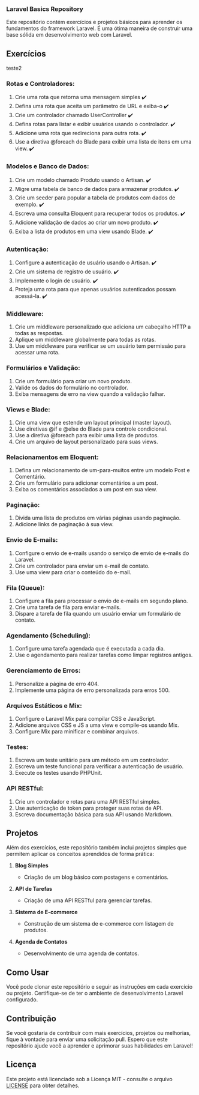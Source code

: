### Laravel Basics Repository

Este repositório contém exercícios e projetos básicos para aprender os fundamentos do framework Laravel. É uma ótima maneira de construir uma base sólida em desenvolvimento web com Laravel.

## Exercícios
teste2
<h3>Rotas e Controladores:</h3>

<ol>
  <li>Crie uma rota que retorna uma mensagem simples ✔️</li>
  <li>Defina uma rota que aceita um parâmetro de URL e exiba-o ✔️</li>
  <li>Crie um controlador chamado UserController ✔️</li>
  <li>Defina rotas para listar e exibir usuários usando o controlador. ✔️</li>
  <li>Adicione uma rota que redireciona para outra rota. ✔️</li>
  <li>Use a diretiva @foreach do Blade para exibir uma lista de itens em uma view. ✔️</li>
</ol>

<h3>Modelos e Banco de Dados:</h3>

<ol>
   <li>Crie um modelo chamado Produto usando o Artisan. ✔️</li>
   <li>Migre uma tabela de banco de dados para armazenar produtos. ✔️</li>
   <li>Crie um seeder para popular a tabela de produtos com dados de exemplo. ✔️</li>
   <li>Escreva uma consulta Eloquent para recuperar todos os produtos. ✔️</li>
   <li>Adicione validação de dados ao criar um novo produto. ✔️ </li>
   <li>Exiba a lista de produtos em uma view usando Blade. ✔️ </li>
</ol>

<h3>Autenticação:</h3>

<ol>
<li>Configure a autenticação de usuário usando o Artisan. ✔️ </li>
<li>Crie um sistema de registro de usuário. ✔️ </li>
<li>Implemente o login de usuário. ✔️  </li>
<li>Proteja uma rota para que apenas usuários autenticados possam acessá-la.  ✔️ </li>
</ol>

<h3>Middleware:</h3>

<ol>
<li>Crie um middleware personalizado que adiciona um cabeçalho HTTP a todas as respostas. </li>
<li>Aplique um middleware globalmente para todas as rotas.</li>
<li>Use um middleware para verificar se um usuário tem permissão para acessar uma rota.</li>
</ol>

<h3>Formulários e Validação:</h3>

<ol>
<li>Crie um formulário para criar um novo produto.</li>
<li>Valide os dados do formulário no controlador.</li>
<li>Exiba mensagens de erro na view quando a validação falhar.</li>
</ol>

<h3>Views e Blade:</h3>

<ol>
<li>Crie uma view que estende um layout principal (master layout).</li>
<li>Use diretivas @if e @else do Blade para controle condicional.</li>
<li>Use a diretiva @foreach para exibir uma lista de produtos.</li>
<li>Crie um arquivo de layout personalizado para suas views.</li>
</ol>

<h3>Relacionamentos em Eloquent:</h3>

<ol>
<li>Defina um relacionamento de um-para-muitos entre um modelo Post e Comentário.</li>
<li>Crie um formulário para adicionar comentários a um post.</li>
<li>Exiba os comentários associados a um post em sua view.</li>
</ol>

<h3>Paginação:</h3>

<ol>
<li>Divida uma lista de produtos em várias páginas usando paginação.</li>
<li>Adicione links de paginação à sua view.</li>
</ol>

<h3>Envio de E-mails:</h3>

<ol>
<li>Configure o envio de e-mails usando o serviço de envio de e-mails do Laravel.</li>
<li>Crie um controlador para enviar um e-mail de contato.</li>
<li>Use uma view para criar o conteúdo do e-mail.</li>
</ol>

<h3>Fila (Queue):</h3>

<ol>
<li>Configure a fila para processar o envio de e-mails em segundo plano.</li>
<li>Crie uma tarefa de fila para enviar e-mails.</li>
<li>Dispare a tarefa de fila quando um usuário enviar um formulário de contato.</li>
</ol>

<h3>Agendamento (Scheduling):</h3>

<ol>
<li>Configure uma tarefa agendada que é executada a cada dia.</li>
<li>Use o agendamento para realizar tarefas como limpar registros antigos.</li>
</ol>

<h3>Gerenciamento de Erros:</h3>

<ol>
<li>Personalize a página de erro 404.</li>
<li>Implemente uma página de erro personalizada para erros 500.</li>
</ol>

<h3>Arquivos Estáticos e Mix:</h3>

<ol>
<li>Configure o Laravel Mix para compilar CSS e JavaScript.</li>
<li>Adicione arquivos CSS e JS a uma view e compile-os usando Mix.</li>
<li>Configure Mix para minificar e combinar arquivos.</li>
</ol>

<h3>Testes:</h3>

<ol>
<li>Escreva um teste unitário para um método em um controlador.</li>
<li>Escreva um teste funcional para verificar a autenticação de usuário.</li>
<li>Execute os testes usando PHPUnit.</li>
</ol>

<h3>API RESTful:</h3>

<ol>
<li>Crie um controlador e rotas para uma API RESTful simples.</li>
<li>Use autenticação de token para proteger suas rotas de API.</li>
<li>Escreva documentação básica para sua API usando Markdown.</li>
</ol>

## Projetos

Além dos exercícios, este repositório também inclui projetos simples que permitem aplicar os conceitos aprendidos de forma prática:

1. **Blog Simples**
   - Criação de um blog básico com postagens e comentários.

2. **API de Tarefas**
   - Criação de uma API RESTful para gerenciar tarefas.

3. **Sistema de E-commerce**
   - Construção de um sistema de e-commerce com listagem de produtos.

4. **Agenda de Contatos**
   - Desenvolvimento de uma agenda de contatos.

## Como Usar

Você pode clonar este repositório e seguir as instruções em cada exercício ou projeto. Certifique-se de ter o ambiente de desenvolvimento Laravel configurado.

## Contribuição

Se você gostaria de contribuir com mais exercícios, projetos ou melhorias, fique à vontade para enviar uma solicitação pull. Espero que este repositório ajude você a aprender e aprimorar suas habilidades em Laravel!

## Licença

Este projeto está licenciado sob a Licença MIT - consulte o arquivo [LICENSE](LICENSE) para obter detalhes.
